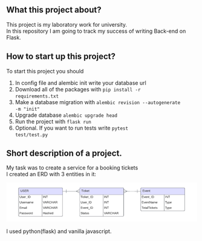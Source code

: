 ## What this project about?
This project is my laboratory work for university. <br>
In this repository I am going to track my success of writing Back-end on Flask.

## How to start up this project?
To start this project you should
1. In config file and alembic init write your database url
2. Download all of the packages with <code>pip install -r requirements.txt</code>
3. Make a database migration with <code>alembic revision --autogenerate -m "init"</code>
4. Upgrade database <code>alembic upgrade head</code>
5. Run the project with <code>flask run</code>
6. Optional. If you want to run tests write <code>pytest test/test.py</code>

## Short description of a project.
My task was to create a service for a booking tickets
<br> I created an ERD with 3 entities in it:

<img src="addons/img.png" />

I used python(flask) and vanilla javascript.
